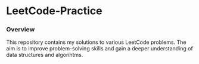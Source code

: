 # LeetCode-Practice

### Overview
This repository contains my solutions to various LeetCode problems. The aim is to improve problem-solving skills and gain a deeper understanding of data structures and algorihtms.
